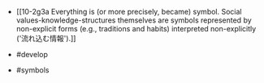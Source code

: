 - [[10-2g3a Everything is (or more precisely, became) symbol. Social values-knowledge-structures themselves are symbols represented by non-explicit forms (e.g., traditions and habits) interpreted non-explicitly ('流れ込む情報').]]

- #develop
- #symbols
